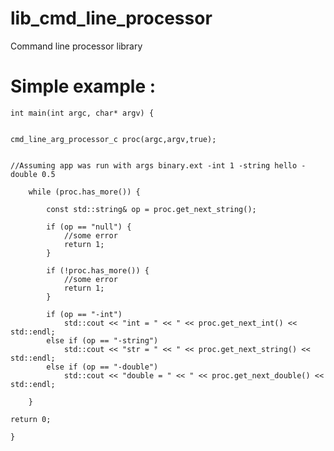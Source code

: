 # lib_cmd_line_processor
Command line processor library

# Simple example :

    int main(int argc, char* argv) {
  
  
    cmd_line_arg_processor_c proc(argc,argv,true);
  
  
    //Assuming app was run with args binary.ext -int 1 -string hello -double 0.5
  
        while (proc.has_more()) {

            const std::string& op = proc.get_next_string();

            if (op == "null") {
                //some error
                return 1;
            }

            if (!proc.has_more()) {
                //some error
                return 1;
            }

            if (op == "-int")
                std::cout << "int = " << " << proc.get_next_int() << std::endl;
            else if (op == "-string")
                std::cout << "str = " << " << proc.get_next_string() << std::endl;
            else if (op == "-double")
                std::cout << "double = " << " << proc.get_next_double() << std::endl;

        }
    
    return 0;
    
    }

